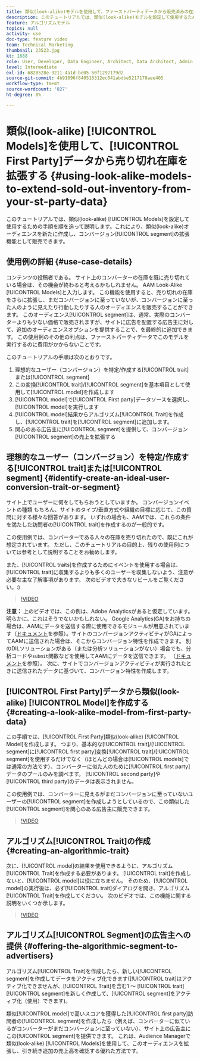 ```yaml
---
title: 類似(look-alike)モデルを使用して、ファーストパーティデータから販売済みの在庫を拡張する
description: このチュートリアルでは、類似(look-alike)モデルを設定して使用するための手順を順を追って説明します。これにより、類似(look-alike)オーディエンスを新たに作成し、コンバージョンセグメントの拡張機能として販売できます。
feature: アルゴリズムモデル
topics: null
activity: use
doc-type: feature video
team: Technical Marketing
thumbnail: 23523.jpg
kt: 1688
role: User, Developer, Data Engineer, Architect, Data Architect, Admin, Leader
level: Intermediate
exl-id: 6820528e-3211-4a1d-be05-50f1292179d2
source-git-commit: 4b91696f840518312ec041abdbe5217178aee405
workflow-type: tm+mt
source-wordcount: '827'
ht-degree: 0%

---
```


# 類似(look-alike) [!UICONTROL Models]を使用して、[!UICONTROL First Party]データから売り切れ在庫を拡張する {#using-look-alike-models-to-extend-sold-out-inventory-from-your-st-party-data}

このチュートリアルでは、類似(look-alike) [!UICONTROL Models]を設定して使用するための手順を順を追って説明します。これにより、類似(look-alike)オーディエンスを新たに作成し、コンバージョン[!UICONTROL segment]の拡張機能として販売できます。

## 使用例の詳細 {#use-case-details}

コンテンツの投稿者である。 サイト上のコンバーターの在庫を既に売り切れている場合は、その機会が終わると考えるかもしれません。 AAM Look-Alike [!UICONTROL Models]と入力します。 この機能を使用すると、売り切れの在庫をさらに拡張し、まだコンバージョンに至っていないが、コンバージョンに至った人のように見えたり行動したりする人のオーディエンスを販売することができます。 このオーディエンス[!UICONTROL segment]は、通常、実際のコンバーターよりも少ない価格で販売されますが、サイトに広告を配置する広告主に対して、追加のオーディエンスオプションを提供することで、を最終的に追加できます。 この使用例のその他の利点は、ファーストパーティデータでこのモデルを実行するのに費用がかからないことです。

このチュートリアルの手順は次のとおりです。

1. 理想的なユーザー（コンバージョン）を特定/作成する[!UICONTROL trait]または[!UICONTROL segment]
1. この変換[!UICONTROL trait]/[!UICONTROL segment]を基本項目として使用して[!UICONTROL model]を作成します
1. [!UICONTROL model]で[!UICONTROL First party]データソースを選択し、[!UICONTROL model]を実行します
1. [!UICONTROL model]結果からアルゴリズム[!UICONTROL Trait]を作成し、[!UICONTROL trait]を[!UICONTROL segment]に追加します。
1. 関心のある広告主に[!UICONTROL segment]を提供して、コンバージョン[!UICONTROL segment]の売上を拡張する

## 理想的なユーザー（コンバージョン）を特定/作成する[!UICONTROL trait]または[!UICONTROL segment] {#identify-create-an-ideal-user-conversion-trait-or-segment}

サイト上でユーザーに何をしてもらおうとしていますか。 コンバージョンイベントの種類 もちろん、サイトのタイプ/垂直方式や組織の目標に応じて、この質問に対する様々な回答があります。 いずれの場合も、AAMでは、これらの条件を満たした訪問者の[!UICONTROL trait]を作成するのが一般的です。

この使用例では、コンバーターである人々の在庫を売り切れたので、既にこれが想定されています。 ただし、このチュートリアルの目的上、残りの使用例については参考として説明することをお勧めします。

また、[!UICONTROL traits]を作成するためにイベントを使用する場合は、[!UICONTROL trait]に収集するよりも多くのユーザーを収集しないよう、注意が必要な主な了解事項があります。 次のビデオで大きなリビールをご覧ください。:)

>[!VIDEO](https://video.tv.adobe.com/v/23431/?quality=12)

**注意：** 上のビデオでは、この例は、Adobe Analyticsがあると仮定しています。明らかに、これはそうでないかもしれない。 Google Analytics(GA)をお持ちの場合は、AAMにデータを送信する際に使用できるモジュールが用意されています（[ドキュメント](https://marketing.adobe.com/resources/help/en_US/aam/dil-google-universal-analytics.html)を参照）。サイトのコンバージョンアクティビティがGAによってAAMに送信された場合は、そこからコンバージョン特性を作成できます。 別のDILソリューションがある（または分析ソリューションがない）場合でも、分析コードや`submit`関数などを使用してAAMにデータを送信できます。 （[ドキュメント](https://marketing.adobe.com/resources/help/en_US/aam/c_dil.html)を参照）。 次に、サイトでコンバージョンアクティビティが実行されたときに送信されたデータに基づいて、コンバージョン特性を作成します。

## [!UICONTROL First Party]データから類似(look-alike) [!UICONTROL Model]を作成する {#creating-a-look-alike-model-from-first-party-data}

この手順では、[!UICONTROL First Party]類似(look-alike) [!UICONTROL Model]を作成します。 つまり、基本的な[!UICONTROL trait]/[!UICONTROL segment]に[!UICONTROL first party]変換[!UICONTROL trait]/[!UICONTROL segment]を使用するだけでなく（ほとんどの場合は[!UICONTROL models]では通常の方法です）、コンバーターに似た人のために[!UICONTROL first party]データのプールのみを調べます。 [!UICONTROL second party]や[!UICONTROL third party]のデータは表示されません。

この使用例では、コンバーターに見えるがまだコンバージョンに至っていないユーザーの[!UICONTROL segment]を作成しようとしているので、この類似した[!UICONTROL segment]を関心のある広告主に販売できます。

>[!VIDEO](https://video.tv.adobe.com/v/23504/?quality-12)

## アルゴリズム[!UICONTROL Trait]の作成 {#creating-an-algorithmic-trait}

次に、[!UICONTROL model]の結果を使用できるように、アルゴリズム[!UICONTROL Trait]を作成する必要があります。 [!UICONTROL trait]を作成しないと、[!UICONTROL model]は役に立ちません。 そのため、[!UICONTROL model]の実行後は、必ず[!UICONTROL trait]ダイアログを開き、アルゴリズム[!UICONTROL Trait]を作成してください。 次のビデオでは、この機能に関する説明をいくつか示します。

>[!VIDEO](https://video.tv.adobe.com/v/23523/?quality=12)

## アルゴリズム[!UICONTROL Segment]の広告主への提供 {#offering-the-algorithmic-segment-to-advertisers}

アルゴリズム[!UICONTROL Trait]を作成したら、新しい[!UICONTROL segment]を作成してデータをアクティブ化できます([!UICONTROL trait]はアクティブ化できませんが、[!UICONTROL Trait]を含む1 ～ [!UICONTROL trait] [!UICONTROL segment]を新しく作成して、[!UICONTROL segment]をアクティブ化（使用）できます)。

類似[!UICONTROL model]で高いスコアを獲得した[!UICONTROL first party]訪問者の[!UICONTROL segment]を作成したら（例えば、コンバーターに似ているがコンバーターがまだコンバージョンに至っていない）、サイト上の広告主にこの[!UICONTROL segment]を提供できます。 これは、Audience Managerで類似(look-alike) [!UICONTROL Models]を使用して、このオーディエンスを拡張し、引き続き追加の売上高を確認する優れた方法です。
